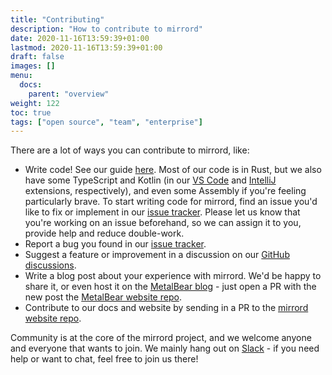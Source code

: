 ```yaml
---
title: "Contributing"
description: "How to contribute to mirrord"
date: 2020-11-16T13:59:39+01:00
lastmod: 2020-11-16T13:59:39+01:00
draft: false
images: []
menu:
  docs:
    parent: "overview"
weight: 122
toc: true
tags: ["open source", "team", "enterprise"]
---
```


There are a lot of ways you can contribute to mirrord, like:
- Write code! See our guide [here](https://github.com/metalbear-co/mirrord/blob/main/CONTRIBUTING.md). Most of our code is in Rust, but we also have some TypeScript and Kotlin (in our [VS Code](https://github.com/metalbear-co/mirrord-vscode) and [IntelliJ](https://github.com/metalbear-co/mirrord-intellij/pull/24) extensions, respectively), and even some Assembly if you're feeling particularly brave. To start writing code for mirrord, find an issue you'd like to fix or implement in our [issue tracker](https://github.com/metalbear-co/mirrord/issues). Please let us know that you're working on an issue beforehand, so we can assign it to you, provide help and reduce double-work.
- Report a bug you found in our [issue tracker](https://github.com/metalbear-co/mirrord/issues).
- Suggest a feature or improvement in a discussion on our [GitHub discussions](https://github.com/metalbear-co/mirrord/discussions).
- Write a blog post about your experience with mirrord. We'd be happy to share it, or even host it on the [MetalBear blog](https://metalbear.co/blog/) - just open a PR with the new post the [MetalBear website repo](https://github.com/metalbear-co/metalbear.co).
- Contribute to our docs and website by sending in a PR to the [mirrord website repo](https://github.com/metalbear-co/metalbear.co).

Community is at the core of the mirrord project, and we welcome anyone and everyone that wants to join. We mainly hang out on [Slack](https://metalbear.co/slack) - if you need help or want to chat, feel free to join us there!
